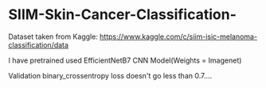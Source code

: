 # SIIM-Skin-Cancer-Classification-
Dataset taken from Kaggle:
https://www.kaggle.com/c/siim-isic-melanoma-classification/data

I have pretrained used EfficientNetB7 CNN Model(Weights  = Imagenet)

Validation binary_crossentropy loss doesn't go less than 0.7....

